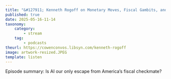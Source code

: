 ```yaml
---
title: "&#127911; Kenneth Rogoff on Monetary Moves, Fiscal Gambits, and Classical Chess"
published: true
date: 2025-05-16-11-14
taxonomy:
    category:
        - stream
    tag:
        - podcasts
theurl: https://cowenconvos.libsyn.com/kenneth-rogoff
image: artwork-resized.JPEG
template: listen
---
```


Episode summary: Is AI our only escape from America&rsquo;s fiscal checkmate?
